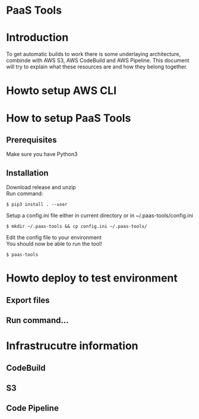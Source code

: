 # PaaS Tools

# Introduction

To get automatic builds to work there is some underlaying architecture, combinde with AWS S3, AWS CodeBuild and AWS Pipeline. This document will try to explain what these resources are and how they belong together.

# Howto setup AWS CLI

# How to setup PaaS Tools

## Prerequisites
Make sure you have Python3

## Installation
Download release and unzip  
Run command:  

    $ pip3 install . --user

Setup a config.ini file either in current directory or in ~/.paas-tools/config.ini

    $ mkdir ~/.paas-tools && cp config.ini ~/.paas-tools/

Edit the config file to your environment  
You should now be able to run the tool!

    $ paas-tools

# Howto deploy to test environment
## Export files
## Run command...

# Infrastrucutre information

## CodeBuild

## S3

## Code Pipeline